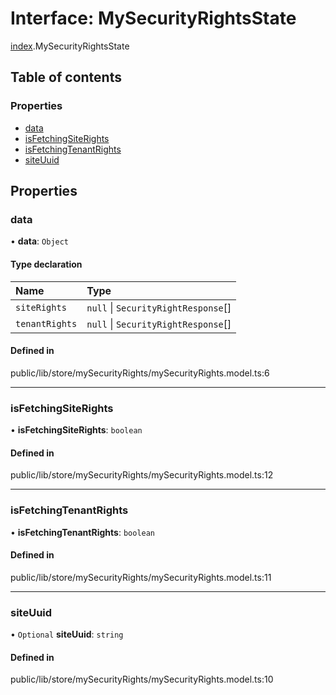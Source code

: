 # Interface: MySecurityRightsState

[index](../wiki/index).MySecurityRightsState

## Table of contents

### Properties

- [data](../wiki/index.MySecurityRightsState#data-1)
- [isFetchingSiteRights](../wiki/index.MySecurityRightsState#isfetchingsiterights-1)
- [isFetchingTenantRights](../wiki/index.MySecurityRightsState#isfetchingtenantrights-1)
- [siteUuid](../wiki/index.MySecurityRightsState#siteuuid-1)

## Properties

### data

• **data**: `Object`

#### Type declaration

| Name | Type |
| :------ | :------ |
| `siteRights` | ``null`` \| `SecurityRightResponse`[] |
| `tenantRights` | ``null`` \| `SecurityRightResponse`[] |

#### Defined in

public/lib/store/mySecurityRights/mySecurityRights.model.ts:6

___

### isFetchingSiteRights

• **isFetchingSiteRights**: `boolean`

#### Defined in

public/lib/store/mySecurityRights/mySecurityRights.model.ts:12

___

### isFetchingTenantRights

• **isFetchingTenantRights**: `boolean`

#### Defined in

public/lib/store/mySecurityRights/mySecurityRights.model.ts:11

___

### siteUuid

• `Optional` **siteUuid**: `string`

#### Defined in

public/lib/store/mySecurityRights/mySecurityRights.model.ts:10
